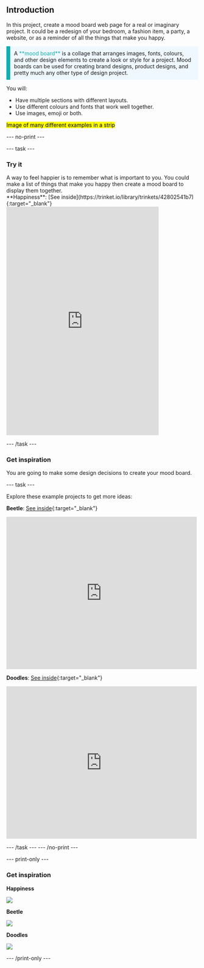 ## Introduction

In this project, create a mood board web page for a real or imaginary project. It could be a redesign of your bedroom, a fashion item, a party, a website, or as a reminder of all the things that make you happy.

<p style="border-left: solid; border-width:10px; border-color: #0faeb0; background-color: aliceblue; padding: 10px;">
A <span style="color: #0faeb0">**mood board**</span> is a collage that arranges images, fonts, colours, and other design elements to create a look or style for a project. Mood boards can be used for creating brand designs, product designs, and pretty much any other type of design project.
</p>

You will:
+ Have multiple sections with different layouts.
+ Use different colours and fonts that work well together.
+ Use images, emoji or both. 


<mark>Image of many different examples in a strip</mark>

--- no-print ---

--- task --- 

### Try it
<div style="display: flex; flex-wrap: wrap">
<div style="flex-basis: 175px; flex-grow: 1">  
A way to feel happier is to remember what is important to you. You could make a list of things that make you happy then create a mood board to display them together.
</div>
**Happiness**: [See inside](https://trinket.io/library/trinkets/42802541b7){:target="_blank"}
<div>
<iframe src="https://trinket.io/embed/html/42802541b7?outputOnly=true" width="400" height="600" frameborder="0" marginwidth="0" marginheight="0" allowfullscreen></iframe>
</div>
</div>

--- /task ---

### Get inspiration 

You are going to make some design decisions to create your mood board.

--- task ---

Explore these example projects to get more ideas:

**Beetle**: [See inside](https://trinket.io/library/trinkets/73702c6b80){:target="_blank"}
<div>
<iframe src="https://trinket.io/embed/html/73702c6b80?outputOnly=true" width="500" height="400" frameborder="0" marginwidth="0" marginheight="0" allowfullscreen></iframe>
</div>

**Doodles**: [See inside](https://trinket.io/library/trinkets/8dd1f6474e){:target="_blank"}
<div>
<iframe src="https://trinket.io/embed/html/8dd1f6474e?outputOnly=true" width="500" height="400" frameborder="0" marginwidth="0" marginheight="0" allowfullscreen></iframe>
</div>

--- /task ---
--- /no-print ---

--- print-only ---

### Get inspiration 

**Happiness**

![](images/happiness.png)

**Beetle**

![](images/beetle.PNG)

**Doodles**

![](images/doodle.PNG)

--- /print-only ---

